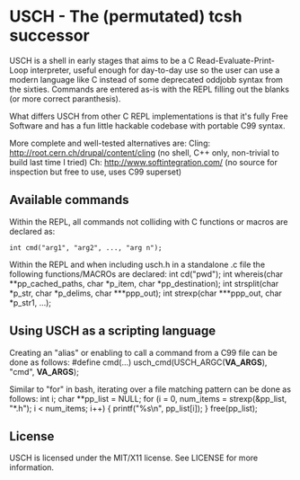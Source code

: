 USCH - The (permutated) tcsh successor
======================================

USCH is a shell in early stages that aims to be a C Read-Evaluate-Print-Loop interpreter, useful enough for day-to-day use so the user can use a modern language like C instead of some deprecated oddjobb syntax from the sixties.
Commands are entered as-is with the REPL filling out the blanks (or more correct paranthesis).

What differs USCH from other C REPL implementations is that it's fully Free Software and has a fun little hackable codebase with portable C99 syntax.

More complete and well-tested alternatives are:
Cling: http://root.cern.ch/drupal/content/cling (no shell, C++ only, non-trivial to build last time I tried)
Ch: http://www.softintegration.com/ (no source for inspection but free to use, uses C99 superset)

Available commands
-------------------
Within the REPL, all commands not colliding with C functions or macros are declared as:

    int cmd("arg1", "arg2", ..., "arg n");

Within the REPL and when including usch.h in a standalone .c file the following functions/MACROs are declared:
    int cd("pwd");
    int whereis(char **pp_cached_paths, char *p_item, char *pp_destination);
    int strsplit(char *p_str, char *p_delims, char ***ppp_out);
    int strexp(char ***ppp_out, char *p_str1, ...);

Using USCH as a scripting language
----------------------------------
Creating an "alias" or enabling to call a command from a C99 file can be done as follows:
    #define cmd(...) usch_cmd(USCH_ARGC(__VA_ARGS__), "cmd", __VA_ARGS__);

Similar to "for" in bash, iterating over a file matching pattern can be done as follows:
    int i;
    char **pp_list = NULL;
    for (i = 0, num_items = strexp(&pp_list, "*.h"); i < num_items; i++)
    {
        printf("%s\n", pp_list[i]);
    }
    free(pp_list);

License
-------
USCH is licensed under the MIT/X11 license. See LICENSE for more information.
